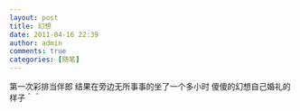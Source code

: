 ```yaml
---
layout: post
title: 幻想
date: 2011-04-16 22:39
author: admin
comments: true
categories: [随笔]
---
```

第一次彩排当伴郎
结果在旁边无所事事的坐了一个多小时
傻傻的幻想自己婚礼的样子＾＾

